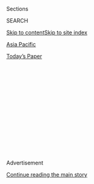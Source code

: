 <div id="app">

<div>

<div>

<div>

<div class="NYTAppHideMasthead css-1q2w90k e1suatyy0">

<div class="section css-ui9rw0 e1suatyy2">

<div class="css-eph4ug er09x8g0">

<div class="css-6n7j50">

</div>

<span class="css-1dv1kvn">Sections</span>

<div class="css-10488qs">

<span class="css-1dv1kvn">SEARCH</span>

</div>

[Skip to content](#site-content)[Skip to site index](#site-index)

</div>

<div id="masthead-section-label" class="css-1wr3we4 eaxe0e00">

[Asia
Pacific](https://www.nytimes3xbfgragh.onion/section/world/asia)

</div>

<div class="css-10698na e1huz5gh0">

</div>

</div>

<div id="masthead-bar-one" class="section hasLinks css-15hmgas e1csuq9d3">

<div class="css-uqyvli e1csuq9d0">

</div>

<div class="css-1uqjmks e1csuq9d1">

</div>

<div class="css-9e9ivx">

[](https://myaccount.nytimes3xbfgragh.onion/auth/login?response_type=cookie&client_id=vi)

</div>

<div class="css-1bvtpon e1csuq9d2">

[Today’s
Paper](https://www.nytimes3xbfgragh.onion/section/todayspaper)

</div>

</div>

</div>

</div>

<div data-aria-hidden="false">

<div id="site-content" data-role="main">

<div>

<div class="css-1aor85t" style="opacity:0.000000001;z-index:-1;visibility:hidden">

<div class="css-1hqnpie">

<div class="css-epjblv">

<span class="css-17xtcya">[Asia
Pacific](/section/world/asia)</span><span class="css-x15j1o">|</span><span class="css-fwqvlz">Hong
Kong Election Results Give Democracy Backers Big
Win</span>

</div>

<div class="css-k008qs">

<div class="css-1iwv8en">

<span class="css-18z7m18"></span>

<div>

</div>

</div>

<span class="css-1n6z4y">https://nyti.ms/2ribbeX</span>

<div class="css-1705lsu">

<div class="css-4xjgmj">

<div class="css-4skfbu" data-role="toolbar" data-aria-label="Social Media Share buttons, Save button, and Comments Panel with current comment count" data-testid="share-tools">

  - 
  - 
  - 
  - 
    
    <div class="css-6n7j50">
    
    </div>

  - 
  - 

</div>

</div>

</div>

</div>

</div>

</div>

<div id="NYT_TOP_BANNER_REGION" class="css-13pd83m">

</div>

<div id="top-wrapper" class="css-1sy8kpn">

<div id="top-slug" class="css-l9onyx">

Advertisement

</div>

[Continue reading the main
story](#after-top)

<div class="ad top-wrapper" style="text-align:center;height:100%;display:block;min-height:250px">

<div id="top" class="place-ad" data-position="top" data-size-key="top">

</div>

</div>

<div id="after-top">

</div>

</div>

<div>

<div id="sponsor-wrapper" class="css-1hyfx7x">

<div id="sponsor-slug" class="css-19vbshk">

Supported by

</div>

[Continue reading the main
story](#after-sponsor)

<div id="sponsor" class="ad sponsor-wrapper" style="text-align:center;height:100%;display:block">

</div>

<div id="after-sponsor">

</div>

</div>

<div class="css-186x18t">

</div>

<div class="css-1vkm6nb ehdk2mb0">

# Hong Kong Election Results Give Democracy Backers Big Win

</div>

A surge in voting, especially by young people, allowed democracy
advocates to win many more seats on local councils.

<div class="css-79elbk" data-testid="photoviewer-wrapper">

<div class="css-z3e15g" data-testid="photoviewer-wrapper-hidden">

</div>

<div class="css-1a48zt4 ehw59r15" data-testid="photoviewer-children">

![<span class="css-16f3y1r e13ogyst0" data-aria-hidden="true">Democracy
supporters celebrating in Hong Kong on Sunday night outside a polling
station.</span><span class="css-cnj6d5 e1z0qqy90" itemprop="copyrightHolder"><span class="css-1ly73wi e1tej78p0">Credit...</span><span><span>Lam
Yik Fei for The New York
Times</span></span></span>](https://static01.graylady3jvrrxbe.onion/images/2019/11/24/world/24hk-elect-sub/24hk-elect-sub-articleLarge.jpg?quality=75&auto=webp&disable=upscale)

</div>

</div>

<div class="css-18e8msd">

<div class="css-otjvjh epjyd6m0">

<div class="css-nmf14i ey68jwv0" data-aria-hidden="true">

[![Keith
Bradsher](https://static01.graylady3jvrrxbe.onion/images/2018/10/08/multimedia/author-keith-bradsher/author-keith-bradsher-thumbLarge.png
"Keith Bradsher")](https://www.nytimes3xbfgragh.onion/by/keith-bradsher)[![Austin
Ramzy](https://static01.graylady3jvrrxbe.onion/images/2018/10/15/multimedia/author-austin-ramzy/author-austin-ramzy-thumbLarge.png
"Austin Ramzy")](https://www.nytimes3xbfgragh.onion/by/austin-ramzy)[![Tiffany
May](https://static01.graylady3jvrrxbe.onion/images/2019/12/04/reader-center/author-tiffany-may/author-tiffany-may-thumbLarge.png
"Tiffany May")](https://www.nytimes3xbfgragh.onion/by/tiffany-may)

</div>

<div class="css-1baulvz">

By [<span class="css-1baulvz" itemprop="name">Keith
Bradsher</span>](https://www.nytimes3xbfgragh.onion/by/keith-bradsher),
[<span class="css-1baulvz" itemprop="name">Austin
Ramzy</span>](https://www.nytimes3xbfgragh.onion/by/austin-ramzy) and
[<span class="css-1baulvz last-byline" itemprop="name">Tiffany
May</span>](https://www.nytimes3xbfgragh.onion/by/tiffany-may)

</div>

</div>

  - 
    
    <div class="css-ld3wwf e16638kd2">
    
    Published Nov. 24, 2019Updated Nov. 25,
    2019
    
    </div>

  - 
    
    <div class="css-4xjgmj">
    
    <div class="css-pvvomx" data-role="toolbar" data-aria-label="Social Media Share buttons, Save button, and Comments Panel with current comment count" data-testid="share-tools">
    
      - 
      - 
      - 
      - 
        
        <div class="css-6n7j50">
        
        </div>
    
      - 
      - 
    
    </div>
    
    </div>

</div>

<div class="css-mdjrty">

[阅读简体中文版](https://cn.nytimes3xbfgragh.onion/china/20191125/hong-kong-election/ "Read in Simplified Chinese")[閱讀繁體中文版](https://cn.nytimes3xbfgragh.onion/china/20191125/hong-kong-election/zh-hant/ "Read in Traditional Chinese")

</div>

</div>

<div class="section meteredContent css-1r7ky0e" name="articleBody" itemprop="articleBody">

<div class="css-1fanzo5 StoryBodyCompanionColumn">

<div class="css-53u6y8">

HONG KONG — Pro-democracy candidates buoyed by months of street
[protests](https://www.nytimes3xbfgragh.onion/2019/11/25/world/asia/hong-kong-election-protests.html)
in [Hong
Kong](https://www.nytimes3xbfgragh.onion/2019/11/25/world/asia/hong-kong-election-protests.html)
won [a stunning victory in local
elections](https://www.nytimes3xbfgragh.onion/interactive/2019/11/24/world/asia/hong-kong-election-results.html)
on Sunday, as record numbers voted in a vivid expression of the city’s
aspirations and its anger with the Chinese government.

It was a pointed rebuke of
[Beijing](https://www.nytimes3xbfgragh.onion/2019/11/25/world/asia/hong-kong-election-protests.html)
and its allies in [Hong
Kong](https://www.nytimes3xbfgragh.onion/2019/11/25/world/asia/hong-kong-election-protests.html),
and the turnout — seven in 10 eligible voters — suggested that the
public continues to back the democracy movement, even as the protests
grow increasingly violent. Young Hong Kongers, a major force behind the
demonstrations of the past six months, played a leading role in the
voting surge.

With three million voters casting ballots, pro-democracy candidates
captured 389 of 452 elected seats, up from only 124 and far more than
they have ever won. The government’s allies held just 58 seats, a
remarkable collapse from
300.

</div>

</div>

<div class="css-1sngw6j">

[](https://www.nytimes3xbfgragh.onion/interactive/2019/11/24/world/asia/hong-kong-election-results.html)

<div class="css-1eoytci">

![](https://static01.graylady3jvrrxbe.onion/images/2019/11/24/us/hong-kong-election-map-promo-1574645538143/hong-kong-election-map-promo-1574645538143-articleLarge-v5.png)

</div>

<div class="css-1rha1bf">

## Hong Kong Election Results Mapped

More than half of the 452 seats in Sunday’s local district council
elections flipped from pro-Beijing to pro-democracy candidates.

</div>

</div>

<div class="css-1fanzo5 StoryBodyCompanionColumn">

<div class="css-53u6y8">

To many democracy advocates, Sunday was a turning point.

“There has been a very deep awakening of the [Hong
Kong](https://www.nytimes3xbfgragh.onion/2019/11/25/world/asia/hong-kong-election-winners.html)
people,” said Alan Leong, chairman of the Civic Party, one of the
largest pro-democracy parties.

</div>

</div>

<div class="css-1fanzo5 StoryBodyCompanionColumn">

<div class="css-53u6y8">

The elections were for district councils, one of the lowest elected
offices in [Hong
Kong](https://www.nytimes3xbfgragh.onion/2019/11/25/world/asia/hong-kong-election-winners.html),
and they are typically a subdued affair focused on community issues. The
job mostly entails pushing for neighborhood needs like bus stops and
traffic lights.

But this
[election](https://www.nytimes3xbfgragh.onion/2019/11/25/world/asia/hong-kong-election-winners.html)
took on outsize significance, and was [viewed as a referendum on the
unrest](https://www.nytimes3xbfgragh.onion/2019/11/23/world/asia/hong-kong-election-protests-district-council.html)
that has created the city’s worst political crisis in decades. In a
semiautonomous part of
[China](https://www.nytimes3xbfgragh.onion/2019/11/25/world/asia/hong-kong-election-winners.html)
where greater democracy is one of the protesters’ biggest demands, it
gave residents a rare chance to vote.

The gains at the ballot box are likely to embolden a democracy movement
that has struggled with how to balance peaceful and violent protests to
achieve its goals.

They are also likely to [deepen the challenges
for](https://www.nytimes3xbfgragh.onion/2019/11/25/world/asia/hong-kong-election-protests.html?action=click&module=Top%20Stories&pgtype=Homepage)[China’s
central
government](https://www.nytimes3xbfgragh.onion/2019/11/25/world/asia/hong-kong-election-protests.html?action=click&module=Top%20Stories&pgtype=Homepage),
which wants to curb the unrest in Hong Kong. And they might exacerbate
Beijing’s fears about giving the city’s residents even greater say in
choosing their government.

</div>

</div>

<div class="css-79elbk" data-testid="photoviewer-wrapper">

<div class="css-z3e15g" data-testid="photoviewer-wrapper-hidden">

</div>

<div class="css-1a48zt4 ehw59r15" data-testid="photoviewer-children">

![<span class="css-16f3y1r e13ogyst0" data-aria-hidden="true">Voters
waiting to cast ballots on
Sunday.</span><span class="css-cnj6d5 e1z0qqy90" itemprop="copyrightHolder"><span class="css-1ly73wi e1tej78p0">Credit...</span><span>Lam
Yik Fei for The New York
Times</span></span>](https://static01.graylady3jvrrxbe.onion/images/2019/11/24/world/24hk-pro-demoncracy-hfo/merlin_164927778_32f56a05-30db-4123-adf2-76965c9877b5-articleLarge.jpg?quality=75&auto=webp&disable=upscale)

</div>

</div>

<div class="css-1fanzo5 StoryBodyCompanionColumn">

<div class="css-53u6y8">

The district councils are among the most democratic bodies in [Hong
Kong](https://www.nytimes3xbfgragh.onion/2019/11/25/world/asia/hong-kong-election-winners.html).
Almost all the seats are directly elected, unlike the legislature, where
the proportion is just over half. The territory’s chief executive is
also not chosen directly by voters, but is instead selected by a
committee stacked in favor of Beijing.

The election results will give democracy forces considerably more
influence on that committee, which is scheduled to choose a new chief
executive in 2022.

The district councils name about a tenth of the group's 1,200 members,
and now all of these will flip from pro-Beijing to pro-democracy seats.
Democracy advocates already control about a quarter of the seats, while
other previously pro-Beijing sectors of the committee are now starting
to lean toward democracy, most notably accountants and real estate
lawyers.

Mr. Leong, the Civic Party chairman, called on the Chinese Communist
Party to change its policies in Hong Kong.

“Unless the C.C.P. is doing something concrete to address the concerns
of the Hong Kong people,” he said, “I think this movement cannot end.”

Regina Ip, a cabinet member and the leader of a pro-Beijing political
party, said she was surprised to see so many young voters, many of whom
tried to confront her with the protesters’ demands.

</div>

</div>

<div class="css-1fanzo5 StoryBodyCompanionColumn">

<div class="css-53u6y8">

“Normally,” she said, “the young people do not come out to vote. But
this time, the opposition managed to turn them out.”

Ahead of the election, the city’s leadership was concerned that the vote
would be marred by the chaos of recent months. Some of the most violent
clashes yet between protesters and the police took place last week,
[turning two university campuses into
battlegrounds](https://www.nytimes3xbfgragh.onion/interactive/2019/11/18/world/asia/hong-kong-protest-universities.html).

But the city remained relatively calm on Sunday as voters turned out in
droves. Long lines formed at polling centers in the morning, snaking
around skyscrapers and past small shops. Riot police officers were
deployed near polling stations on
Sunday.

</div>

</div>

<div class="css-79elbk" data-testid="photoviewer-wrapper">

<div class="css-z3e15g" data-testid="photoviewer-wrapper-hidden">

</div>

<div class="css-1a48zt4 ehw59r15" data-testid="photoviewer-children">

<div class="css-1xdhyk6 erfvjey0">

<span class="css-1ly73wi e1tej78p0">Image</span>

<div class="css-zjzyr8">

<div data-testid="lazyimage-container" style="height:257.77777777777777px">

</div>

</div>

</div>

<span class="css-16f3y1r e13ogyst0" data-aria-hidden="true">Campaign
volunteers lined a street in Lok Fu on
Sunday.</span><span class="css-cnj6d5 e1z0qqy90" itemprop="copyrightHolder"><span class="css-1ly73wi e1tej78p0">Credit...</span><span>Lam
Yik Fei for The New York Times</span></span>

</div>

</div>

<div class="css-1fanzo5 StoryBodyCompanionColumn">

<div class="css-53u6y8">

David Lee, a retired printer approaching his 90th birthday, was among
the earliest voters on Hong Kong Island and said he had come because he
wanted democracy.

“This is important,” he said.

Some analysts had predicted that pro-democracy candidates would have
difficulty making big gains. **** Pro-Beijing candidates are much better
financed, and the district races have traditionally been won on purely
local issues, not big questions like democracy, said Joseph Cheng, a
retired professor at City University of Hong Kong.

But voter turnout soared to 71 percent, far surpassing expectations.
Typically in district council elections, it is little more than 40
percent. Four years ago, after the 2014 Umbrella Movement increased
public interest in politics, turnout climbed to 47 percent. This year,
the number of registered voters hit a record.

</div>

</div>

<div class="css-1fanzo5 StoryBodyCompanionColumn">

<div class="css-53u6y8">

On Sunday, several prominent pro-Beijing politicians lost their races,
among them Michael Tien, a longtime establishment lawmaker. After his
defeat, he said the increase in young voters signaled that they were
becoming more politically engaged, adding that the government should
listen to them.

In the district of Tuen Mun, about a hundred people celebrated with
cheers and champagne the defeat of [Junius Ho, a controversial
lawmaker](https://www.nytimes3xbfgragh.onion/2019/11/05/world/asia/junius-ho-stabbed-hong-kong.html)
many protesters accused of supporting mob attacks against them.

The victory on Sunday eclipsed the pro-democracy camp’s last big win in
these elections, when they won 198 seats, still short of a majority,
following huge protests in 2003. Those demonstrations led the government
to scrap a national security bill requested by Beijing that critics said
would have endangered civil liberties in Hong Kong.

The government’s allies dominated the elections that followed, though.
Beijing began investing heavily in grass-roots mobilization efforts,
including busing large numbers of older Hong Kong citizens from
retirement homes in mainland China to polling places in Hong
Kong.

</div>

</div>

<div class="css-79elbk" data-testid="photoviewer-wrapper">

<div class="css-z3e15g" data-testid="photoviewer-wrapper-hidden">

</div>

<div class="css-1a48zt4 ehw59r15" data-testid="photoviewer-children">

<div class="css-1xdhyk6 erfvjey0">

<span class="css-1ly73wi e1tej78p0">Image</span>

<div class="css-zjzyr8">

<div data-testid="lazyimage-container" style="height:257.77777777777777px">

</div>

</div>

</div>

<span class="css-16f3y1r e13ogyst0" data-aria-hidden="true">Polling
officials counting votes on
Sunday.</span><span class="css-cnj6d5 e1z0qqy90" itemprop="copyrightHolder"><span class="css-1ly73wi e1tej78p0">Credit...</span><span>Lam
Yik Fei for The New York Times</span></span>

</div>

</div>

<div class="css-1fanzo5 StoryBodyCompanionColumn">

<div class="css-53u6y8">

Instead of just focusing on local issues, many pro-democracy candidates
ran on the broad themes of the protest movement, especially anger at
police brutality, and the intensity of the demonstrations sometimes
spilled into the race. Candidates on both sides were attacked while
campaigning.

Mandy Lee, 53, a homemaker who voted at the Kowloon Bay neighborhood,
showed up to vote for the pro-Beijing establishment and criticized the
protests.

</div>

</div>

<div class="css-1fanzo5 StoryBodyCompanionColumn">

<div class="css-53u6y8">

“It’s not that I have no sympathy toward young people, but I strongly
believe that their efforts are futile,” she said. “We are a tiny island;
it’s only a matter of time before China takes us over and integrates
us.”

The outcome of the election could further complicate the position of
[Carrie Lam, Hong Kong’s embattled chief
executive](https://www.nytimes3xbfgragh.onion/2019/09/03/world/asia/hong-kong-protests-carrie-lam.html).
Critics say that she has failed to engage with the community over the
protests and many have demanded she step down.

On Monday, Mrs. Lam said in a statement that the government respected
the results of the election. “Many have pointed out that the results
reflect the public’s dissatisfaction with the social situation and
deep-seated problems,” she said, adding that the government would
“listen to the views of the public with an open mind and seriously
reflect on
them.”

</div>

</div>

<div class="css-79elbk" data-testid="photoviewer-wrapper">

<div class="css-z3e15g" data-testid="photoviewer-wrapper-hidden">

</div>

<div class="css-1a48zt4 ehw59r15" data-testid="photoviewer-children">

<div class="css-1xdhyk6 erfvjey0">

<span class="css-1ly73wi e1tej78p0">Image</span>

<div class="css-zjzyr8">

<div data-testid="lazyimage-container" style="height:257.77777777777777px">

</div>

</div>

</div>

<span class="css-16f3y1r e13ogyst0" data-aria-hidden="true">Carrie Lam,
Hong Kong’s chief executive, casting her vote on
Sunday.</span><span class="css-cnj6d5 e1z0qqy90" itemprop="copyrightHolder"><span class="css-1ly73wi e1tej78p0">Credit...</span><span>Lam
Yik Fei for The New York Times</span></span>

</div>

</div>

<div class="css-1fanzo5 StoryBodyCompanionColumn">

<div class="css-53u6y8">

In June, Mrs. Lam set off enormous protests by pushing ahead with a bill
that would have allowed the extradition of Hong Kong residents to the
opaque judicial system in mainland China. The issue played to deeper
worries about Beijing’s encroachment on Hong Kong, which has maintained
its own political and judicial system since the former British colony
was reclaimed by China in 1997.

Mrs. Lam [withdrew her
proposal](https://www.nytimes3xbfgragh.onion/2019/09/04/world/asia/carrie-lam-hong-kong-protests.html)
after months of protests, but many said she acted too late. The
protesters are now demanding additional concessions, including the
introduction of universal suffrage and an independent inquiry into
police conduct.

The election results on Sunday will allow them to argue that the public
supports them. About 57 percent of voters cast ballots for pro-democracy
candidates, while nearly 40 percent voted for Beijing’s allies. The
remaining 3 percent voted for independents, who won five seats.

</div>

</div>

<div class="css-1fanzo5 StoryBodyCompanionColumn">

<div class="css-53u6y8">

Many pro-Beijing political parties receive large donations from the Hong
Kong subsidiaries of state-owned enterprises in mainland China, which
they use to organize picnics and other campaign events. But the results
on Sunday showed the limits of these efforts.

Reporting was contributed by K.K. Rebecca Lai in New York and Jin Wu and
Katherine Li in Hong Kong.

</div>

</div>

<div>

</div>

</div>

<div>

</div>

<div>

</div>

<div>

</div>

<div>

<div id="bottom-wrapper" class="css-1ede5it">

<div id="bottom-slug" class="css-l9onyx">

Advertisement

</div>

[Continue reading the main
story](#after-bottom)

<div id="bottom" class="ad bottom-wrapper" style="text-align:center;height:100%;display:block;min-height:90px">

</div>

<div id="after-bottom">

</div>

</div>

</div>

</div>

</div>

## Site Index

<div>

</div>

## Site Information Navigation

  - [© <span>2020</span> <span>The New York Times
    Company</span>](https://help.nytimes3xbfgragh.onion/hc/en-us/articles/115014792127-Copyright-notice)

<!-- end list -->

  - [NYTCo](https://www.nytco.com/)
  - [Contact
    Us](https://help.nytimes3xbfgragh.onion/hc/en-us/articles/115015385887-Contact-Us)
  - [Work with us](https://www.nytco.com/careers/)
  - [Advertise](https://nytmediakit.com/)
  - [T Brand Studio](http://www.tbrandstudio.com/)
  - [Your Ad
    Choices](https://www.nytimes3xbfgragh.onion/privacy/cookie-policy#how-do-i-manage-trackers)
  - [Privacy](https://www.nytimes3xbfgragh.onion/privacy)
  - [Terms of
    Service](https://help.nytimes3xbfgragh.onion/hc/en-us/articles/115014893428-Terms-of-service)
  - [Terms of
    Sale](https://help.nytimes3xbfgragh.onion/hc/en-us/articles/115014893968-Terms-of-sale)
  - [Site
    Map](https://spiderbites.nytimes3xbfgragh.onion)
  - [Help](https://help.nytimes3xbfgragh.onion/hc/en-us)
  - [Subscriptions](https://www.nytimes3xbfgragh.onion/subscription?campaignId=37WXW)

</div>

</div>

</div>

</div>
